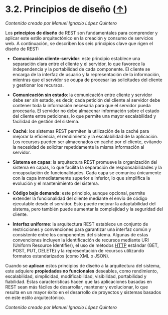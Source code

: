 # 3.2. Principios de diseño ([↑](README.md))

_Contenido creado por Manuel Ignacio López Quintero_

Los **principios de diseño** de REST son fundamentales para comprender y aplicar este estilo arquitectónico en la creación y consumo de servicios web. A continuación, se describen los seis principios clave que rigen el diseño de REST:

- **Comunicación cliente-servidor**: este principio establece una separación clara entre el cliente y el servidor, lo que favorece la independencia y la portabilidad de cada componente. El cliente se encarga de la interfaz de usuario y la representación de la información, mientras que el servidor se ocupa de procesar las solicitudes del cliente y gestionar los recursos.

- **Comunicación sin estado**: la comunicación entre cliente y servidor debe ser sin estado, es decir, cada petición del cliente al servidor debe contener toda la información necesaria para que el servidor pueda procesarla. El servidor no debe almacenar información sobre el estado del cliente entre peticiones, lo que permite una mayor escalabilidad y facilidad de gestión del sistema.

- **Caché**: los sistemas REST permiten la utilización de la caché para mejorar la eficiencia, el rendimiento y la escalabilidad de la aplicación. Los recursos pueden ser almacenados en caché por el cliente, evitando la necesidad de solicitar repetidamente la misma información al servidor.

- **Sistema en capas**: la arquitectura REST promueve la organización del sistema en capas, lo que facilita la separación de responsabilidades y la encapsulación de funcionalidades. Cada capa se comunica únicamente con la capa inmediatamente superior e inferior, lo que simplifica la evolución y el mantenimiento del sistema.

- **Código bajo demanda**: este principio, aunque opcional, permite extender la funcionalidad del cliente mediante el envío de código ejecutable desde el servidor. Esto puede mejorar la adaptabilidad del sistema, pero también puede aumentar la complejidad y la seguridad del cliente.

- **Interfaz uniforme**: la arquitectura REST establece un conjunto de restricciones y convenciones para garantizar una interfaz común y consistente entre los componentes del sistema. Algunas de estas convenciones incluyen la identificación de recursos mediante URI (Uniform Resource Identifier), el uso de métodos [HTTP](#http) estándar (GET, POST, PUT, DELETE) y la representación de recursos utilizando formatos estandarizados (como XML o JSON).

Cuando se **aplican** estos principios de diseño a la arquitectura del sistema, este adquiere **propiedades no funcionales** deseables, como rendimiento, escalabilidad, simplicidad, modificabilidad, visibilidad, portabilidad y fiabilidad. Estas características hacen que las aplicaciones basadas en REST sean más fáciles de desarrollar, mantener y evolucionar, lo que resulta en un mayor éxito en el desarrollo de proyectos y sistemas basados en este estilo arquitectónico.

_Contenido creado por Manuel Ignacio López Quintero_

